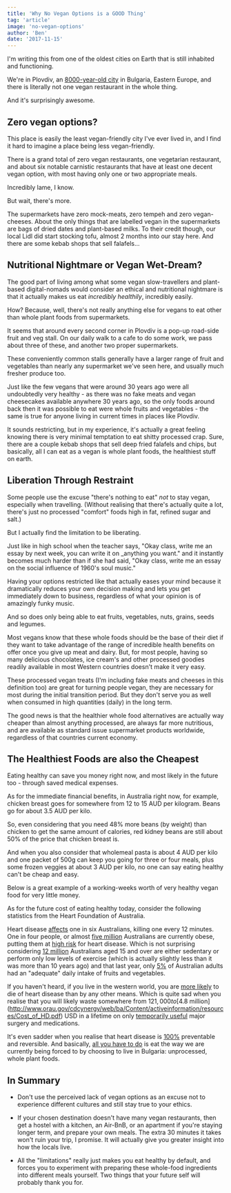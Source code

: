 ```yaml
---
title: 'Why No Vegan Options is a GOOD Thing'
tag: 'article'
image: 'no-vegan-options'
author: 'Ben'
date: '2017-11-15'
---
```


I'm writing this from one of the oldest cities on Earth that is still inhabited and functioning.

We're in Plovdiv, an [8000-year-old city](http://www.plovdiv.bg/en/about-plovdiv/history/) in Bulgaria, Eastern Europe, and there is literally not one vegan restaurant in the whole thing.

And it's surprisingly awesome.

<prominent-img src="no-vegan-options/hish-on-hill" alt="Why No Vegan Options is a GOOD Thing" caption="Watching the sunset from the top of one of the five remaining hills in Plovdiv, Bulgaria."></prominent-img>

## Zero vegan options?

This place is easily the least vegan-friendly city I've ever lived in, and I find it hard to imagine a place being less vegan-friendly.

There is a grand total of zero vegan restaurants, one vegetarian restaurant, and about six notable carnistic restaurants that have at least one decent vegan option, with most having only one or two appropriate meals.

Incredibly lame, I know.

But wait, there's more.

The supermarkets have zero mock-meats, zero tempeh and zero vegan-cheeses. About the only things that are labelled vegan in the supermarkets are bags of dried dates and plant-based milks. To their credit though, our local Lidl did start stocking tofu, almost 2 months into our stay here. And there are some kebab shops that sell falafels...

## Nutritional Nightmare or Vegan Wet-Dream?

The good part of living among what some vegan slow-travellers and plant-based digital-nomads would consider an ethical and nutritional nightmare is that it actually makes us eat _incredibly healthily_, incredibly easily.

How? Because, well, there's not really anything else for vegans to eat other than whole plant foods from supermarkets.

It seems that around every second corner in Plovdiv is a pop-up road-side fruit and veg stall. On our daily walk to a cafe to do some work, we pass about three of these, and another two proper supermarkets.

These conveniently common stalls generally have a larger range of fruit and vegetables than nearly any supermarket we've seen here, and usually much fresher produce too.

<prominent-img src="no-vegan-options/plovdiv-foodstall" alt="Why No Vegan Options is a GOOD Thing" caption="Our best local road-side fruit and veg stall, after dark."></prominent-img>

Just like the few vegans that were around 30 years ago were all undoubtedly very healthy - as there was no fake meats and vegan cheesecakes available anywhere 30 years ago, so the only foods around back then it was possible to eat were whole fruits and vegetables - the same is true for anyone living in current times in places like Plovdiv.

It sounds restricting, but in my experience, it's actually a great feeling knowing there is very minimal temptation to eat shitty processed crap. Sure, there are a couple kebab shops that sell deep fried falafels and chips, but basically, all I can eat as a vegan is whole plant foods, the healthiest stuff on earth.

## Liberation Through Restraint

Some people use the excuse "there's nothing to eat" _not_ to stay vegan, especially when travelling. (Without realising that there's actually quite a lot, there's just no processed "comfort" foods high in fat, refined sugar and salt.)

But I actually find the limitation to be liberating.

Just like in high school when the teacher says, "Okay class, write me an essay by next week, you can write it on \_anything you want." and it instantly becomes much harder than if she had said, "Okay class, write me an essay on the social influence of 1960's soul music."

Having your options restricted like that actually eases your mind because it dramatically reduces your own decision making and lets you get immediately down to business, regardless of what your opinion is of amazingly funky music.

And so does only being able to eat fruits, vegetables, nuts, grains, seeds and legumes.

Most vegans know that these whole foods should be the base of their diet if they want to take advantage of the range of incredible health benefits on offer once you give up meat and dairy. But, for most people, having so many delicious chocolates, ice cream's and other processed goodies readily available in most Western countries doesn't make it very easy.

These processed vegan treats (I'm including fake meats and cheeses in this definition too) are great for turning people vegan, they are necessary for most during the initial transition period. But they don't serve you as well when consumed in high quantities (daily) in the long term.

The good news is that the healthier whole food alternatives are actually way cheaper than almost anything processed, are always far more nutritious, and are available as standard issue supermarket products worldwide, regardless of that countries current economy.

## The Healthiest Foods are also the Cheapest

Eating healthy can save you money right now, and most likely in the future too - through saved medical expenses.

As for the immediate financial benefits, in Australia right now, for example, chicken breast goes for somewhere from 12 to 15 AUD per kilogram. Beans go for about 3.5 AUD per kilo.

So, even considering that you need 48% more beans (by weight) than chicken to get the same amount of calories, red kidney beans are still about 50% of the price that chicken breast is.

And when you also consider that wholemeal pasta is about 4 AUD per kilo and one packet of 500g can keep you going for three or four meals, plus some frozen veggies at about 3 AUD per kilo, no one can say eating healthy can't be cheap and easy.

Below is a great example of a working-weeks worth of very healthy vegan food for very little money.

<youtube id="1EpfvEz-91Q"></youtube>

As for the future cost of eating healthy today, consider the following statistics from the Heart Foundation of Australia.

Heart disease [affects](https://www.heartfoundation.org.au/about-us/what-we-do/heart-disease-in-australia) one in six Australians, killing one every 12 minutes. One in four people, or almost [five million](https://www.heartfoundation.org.au/about-us/what-we-do/heart-disease-in-australia/overweight-and-obesity-statistics) Australians are currently obese, putting them at [high risk](https://www.nhlbi.nih.gov/health/health-topics/topics/obe/risks) for heart disease. Which is not surprising considering [12 million](https://www.heartfoundation.org.au/about-us/what-we-do/heart-disease-in-australia/level-of-exercise-statistics) Australians aged 15 and over are either sedentary or perform only low levels of exercise (which is actually slightly less than it was more than 10 years ago) and that last year, only [5%](https://www.heartfoundation.org.au/about-us/what-we-do/heart-disease-in-australia/fruit-and-vegetable-consumption-statistics) of Australian adults had an "adequate" daily intake of fruits and vegetables.

If you haven't heard, if you live in the western world, you are [more likely](https://nutritionfacts.org/video/how-not-to-die-from-heart-disease/) to die of heart disease than by any other means. Which is quite sad when you realise that you will likely waste somewhere from $121,000 to [$4.8 million](http://www.orau.gov/cdcynergy/web/ba/Content/activeinformation/resources/Cost_of_HD.pdf) USD in a lifetime on only [temporarily useful](http://nutritionstudies.org/abolishing-heart-disease/) major surgery and medications.

It's even sadder when you realise that heart disease is [100%](https://nutritionfacts.org/2014/11/11/we-can-end-the-heart-disease-epidemic/) preventable and reversible. And basically, [all you have to do](https://nutritionfacts.org/video/one-in-a-thousand-ending-the-heart-disease-epidemic/) is eat the way we are currently being forced to by choosing to live in Bulgaria: unprocessed, whole plant foods.

## In Summary

- Don't use the perceived lack of vegan options as an excuse not to experience different cultures and still stay true to your ethics.

- If your chosen destination doesn't have many vegan restaurants, then get a hostel with a kitchen, an Air-BnB, or an apartment if you're staying longer term, and prepare your own meals. The extra 30 minutes it takes won't ruin your trip, I promise. It will actually give you greater insight into how the locals live.

- All the "limitations" really just makes you eat healthy by default, and forces you to experiment with preparing these whole-food ingredients into different meals yourself. Two things that your future self will probably thank you for.
